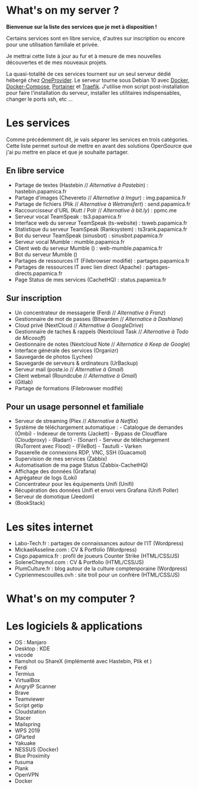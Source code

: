 # What's on my server ?

**Bienvenue sur la liste des services que je met à disposition !**

Certains services sont en libre service, d'autres sur inscription ou encore pour une utilisation familiale et privée.

Je mettrai cette liste à jour au fur et à mesure de mes nouvelles découvertes et de mes nouveaux projets.

La quasi-totalité de ces services tournent sur un seul serveur dédié hébergé chez [OneProvider](https://oneprovider.com/fr/node/1). Le serveur tourne sous Debian 10 avec [Docker](https://www.docker.com/), [Docker-Compose](https://docs.docker.com/compose/), [Portainer](https://www.portainer.io/) et [Traefik](https://traefik.io/). J'utilise mon script post-installation pour faire l'installation du serveur, installer les utilitaires indispensables, changer le ports ssh, etc ...

# Les services

Comme précédemment dit, je vais séparer les services en trois catégories. Cette liste permet surtout de mettre en avant des solutions OpenSource que j'ai pu mettre en place et que je souhaite partager.

## En libre service

- Partage de textes (Hastebin // *Alternative à Pastebin*) : hastebin.papamica.fr
- Partage d'images (Chevereto // *Alternative à Imgur*) : img.papamica.fr
- Partage de fichiers (Plik // *Alternative à Wetransfert*) : send.papamica.fr
- Raccourcisseur d'URL (Kutt / Polr // *Alternative à bit.ly*) : ppmc.me 
- Serveur vocal TeamSpeak : ts3.papamica.fr
- Interface web du serveur TeamSpeak (ts-website) : tsweb.papamica.fr
- Statistique du serveur TeamSpeak (Ranksystem) : ts3rank.papamica.fr
- Bot du serveur TeamSpeak (sinusbot) : sinusbot.papamica.fr
- Serveur vocal Mumble : mumble.papamica.fr
- Client web du serveur Mumble () : web-mumble.papamica.fr
- Bot du serveur Mumble ()
- Partages de ressources IT (Filebrowser modifié) : partages.papamica.fr
- Partages de ressources IT avec lien direct (Apache) : partages-directs.papamica.fr
- Page Status de mes services (CachetHQ) : status.papamica.fr

## Sur inscription

- Un concentrateur de messagerie (Ferdi // *Alternative à Franz*)
- Gestionnaire de mot de passes (Bitwarden // *Alternatice à Dashlane*)
- Cloud privé (NextCloud // *Alternative à GoogleDrive*)
- Gestionnaire de taches & rappels (Nextcloud Task // *Alternative à Todo de Micosoft*)
- Gestionnaire de notes (Nextcloud Note // *Alternatice à Keep de Google*)
- Interface générale des services (Organizr)
- Sauvegarde de photos (Lychee)
- Sauvegarde de serveurs & ordinateurs (UrBackup)
- Serveur mail (poste.io // *Alternative à Gmail*)
- Client webmail (Roundcube // *Alternative à Gmail*)
- (Gitlab)
- Partage de formations (Filebrowser modifié)

## Pour un usage personnel et familiale 

 - Serveur de streaming (Plex // *Alternative à Netflix*)
 - Système de téléchargement automatique :
		 - Catalogue de demandes (Ombi)
		 - Indexeur de  torrents (Jackett)
		 - Bypass de Cloudflare (Cloudproxy)
		 - (Radarr)
		 - (Sonarr)
		 - Serveur de téléchargement (RuTorrent avec Flood)
		 - (FileBot)
		 - Tautulli
		 - Varken
 - Passerelle de connexions RDP, VNC, SSH (Guacamol)
 - Supervision de mes services (Zabbix)
 - Automatisation de ma page Status (Zabbix-CachetHQ)
 - Affichage des données (Grafana)
 - Agrégateur de logs (Loki)
 - Concentrateur pour les équipements Unifi (Unifi)
 - Récupération des données Unifi et envoi vers Grafana (Unifi Poller)
 - Serveur de domotique (Jeedom)
 - (BookStack)
 

# Les sites internet
- Labo-Tech.fr : partages de connaissances autour de l'IT (Wordpress)
- MickaelAsseline.com : CV & Portfolio (Wordpress)
- Csgo.papamica.fr : profil de joueurs Counter Strike (HTML/CSS/JS)
- SoleneCheymol.com : CV & Portfolio (HTML/CSS/JS)
- PlumCulture.fr : blog autour de la culture comptenporaine (Wordpress)
- Cyprienmescouilles.ovh : site troll pour un confrère (HTML/CSS/JS)


# What's on  my computer ?
# Les logiciels & applications
- OS : Manjaro
- Desktop : KDE
- vscode
- flamshot ou ShareX (implémenté avec Hastebin, Plik et )
- Ferdi
- Termius
- VirtualBox
- AngryIP Scanner
- Brave
- Teamviewer
- Script getip
- Cloudstation
- Stacer
- Mailspring
- WPS 2019
- GParted
- Yakuake
- NESSUS (Docker)
- Blue Proximity
- fusuma
- Plank
- OpenVPN
- Docker
